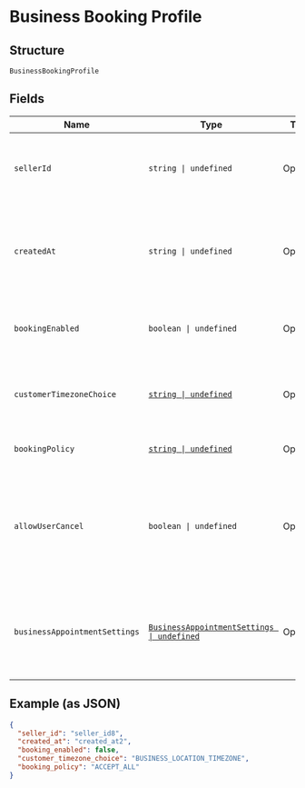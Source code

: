 
# Business Booking Profile

## Structure

`BusinessBookingProfile`

## Fields

| Name | Type | Tags | Description |
|  --- | --- | --- | --- |
| `sellerId` | `string \| undefined` | Optional | The ID of the seller, obtainable using the Merchants API. |
| `createdAt` | `string \| undefined` | Optional | The RFC 3339 timestamp specifying the booking's creation time. |
| `bookingEnabled` | `boolean \| undefined` | Optional | Indicates whether the seller is open for booking. |
| `customerTimezoneChoice` | [`string \| undefined`](/doc/models/business-booking-profile-customer-timezone-choice.md) | Optional | Choices of customer-facing time zone used for bookings. |
| `bookingPolicy` | [`string \| undefined`](/doc/models/business-booking-profile-booking-policy.md) | Optional | Policies for accepting bookings. |
| `allowUserCancel` | `boolean \| undefined` | Optional | Indicates whether customers can cancel or reschedule their own bookings (`true`) or not (`false`). |
| `businessAppointmentSettings` | [`BusinessAppointmentSettings \| undefined`](/doc/models/business-appointment-settings.md) | Optional | The service appointment settings, including where and how the service is provided. |

## Example (as JSON)

```json
{
  "seller_id": "seller_id8",
  "created_at": "created_at2",
  "booking_enabled": false,
  "customer_timezone_choice": "BUSINESS_LOCATION_TIMEZONE",
  "booking_policy": "ACCEPT_ALL"
}
```

